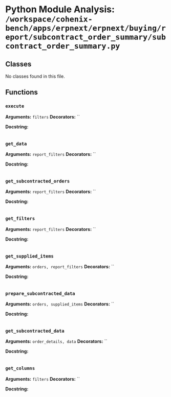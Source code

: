 # Python Module Analysis: `/workspace/cohenix-bench/apps/erpnext/erpnext/buying/report/subcontract_order_summary/subcontract_order_summary.py`

## Classes

No classes found in this file.


## Functions

### `execute`
**Arguments:** `filters`
**Decorators:** ``

**Docstring:**
```

```
### `get_data`
**Arguments:** `report_filters`
**Decorators:** ``

**Docstring:**
```

```
### `get_subcontracted_orders`
**Arguments:** `report_filters`
**Decorators:** ``

**Docstring:**
```

```
### `get_filters`
**Arguments:** `report_filters`
**Decorators:** ``

**Docstring:**
```

```
### `get_supplied_items`
**Arguments:** `orders, report_filters`
**Decorators:** ``

**Docstring:**
```

```
### `prepare_subcontracted_data`
**Arguments:** `orders, supplied_items`
**Decorators:** ``

**Docstring:**
```

```
### `get_subcontracted_data`
**Arguments:** `order_details, data`
**Decorators:** ``

**Docstring:**
```

```
### `get_columns`
**Arguments:** `filters`
**Decorators:** ``

**Docstring:**
```

```

